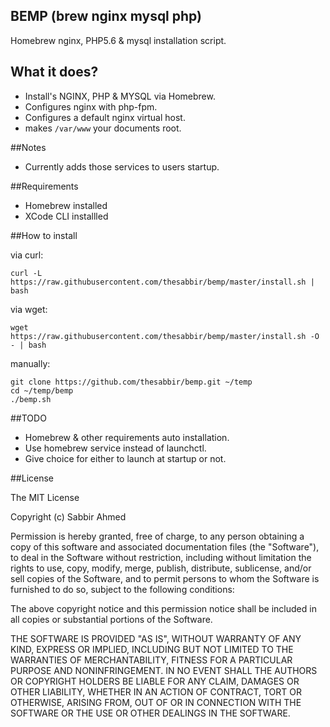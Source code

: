 ## BEMP (brew nginx mysql php)
Homebrew nginx, PHP5.6  & mysql installation script.

## What it does?
* Install's NGINX, PHP & MYSQL via Homebrew.
* Configures nginx with php-fpm.
* Configures a default nginx virtual host.
* makes `/var/www` your documents root.

##Notes
* Currently adds those services to users startup.

##Requirements
 * Homebrew installed
 * XCode CLI installled

##How to install

via curl:
```
curl -L https://raw.githubusercontent.com/thesabbir/bemp/master/install.sh | bash
```

via wget:
```
wget https://raw.githubusercontent.com/thesabbir/bemp/master/install.sh -O - | bash
```

manually:
```
git clone https://github.com/thesabbir/bemp.git ~/temp
cd ~/temp/bemp
./bemp.sh
```


##TODO
* Homebrew & other requirements auto installation.
* Use homebrew service instead of launchctl.
* Give choice for either to launch at startup or not.

##License

The MIT License

Copyright (c) Sabbir Ahmed

Permission is hereby granted, free of charge, to any person obtaining a copy
of this software and associated documentation files (the "Software"), to deal
in the Software without restriction, including without limitation the rights
to use, copy, modify, merge, publish, distribute, sublicense, and/or sell
copies of the Software, and to permit persons to whom the Software is
furnished to do so, subject to the following conditions:

The above copyright notice and this permission notice shall be included in
all copies or substantial portions of the Software.

THE SOFTWARE IS PROVIDED "AS IS", WITHOUT WARRANTY OF ANY KIND, EXPRESS OR
IMPLIED, INCLUDING BUT NOT LIMITED TO THE WARRANTIES OF MERCHANTABILITY,
FITNESS FOR A PARTICULAR PURPOSE AND NONINFRINGEMENT. IN NO EVENT SHALL THE
AUTHORS OR COPYRIGHT HOLDERS BE LIABLE FOR ANY CLAIM, DAMAGES OR OTHER
LIABILITY, WHETHER IN AN ACTION OF CONTRACT, TORT OR OTHERWISE, ARISING FROM,
OUT OF OR IN CONNECTION WITH THE SOFTWARE OR THE USE OR OTHER DEALINGS IN
THE SOFTWARE.

